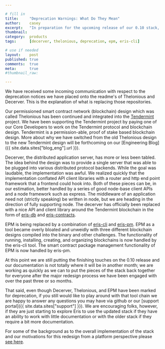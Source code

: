 ```yaml
---

# fill in
title:     "Deprecation Warnings: What Do They Mean"
author:    casey
excerpt:   "In preparation for the upcoming release of our 0.10 stack, we have deprecated some of the old tool chain. This post describes what's happening."
thumbnail:
category:  products
tags:      [decerver, thelonious, deprecation, epm, eris-cli]

# use if needed
layout:    post
published: true
comments:  true
meta:      true
#thumbnail_raw:

---
```


We have received some incoming communication with respect to the deprecation notices we have placed onto the readme's of Thelonious and Decerver. This is the explanation of what is replacing those repositories.

Our permissioned smart contract network (blockchain) design which was called Thelonious has been continued and integrated into the [Tendermint](https://github.com/tendermint/tendermint) project. We have been supporting the Tendermint project by paying one of our Core Developers to work on the Tendermint protocol and blockchain design. Tendermint is a permission-able, proof of stake based blockchain design. More about why we have switched from the old Thelonious design to the new Tendermint design will be forthcoming on our [Engineering Blog]({{ site.data.sites["blog_eng"].url }}).

Decerver, the distributed application server, has more or less been tabled. The idea behind the design was to provide a single server that was able to be plugged into various distributed protocol backends. While the goal was laudable, the implementation was awful. We realized quickly that the implementation conflated API client libraries with a router and http end point framework that a frontend could hook into. Both of these pieces can be, in our estimation, better handled by a series of good node-base client APIs and a node framework such as express. The middleware of an application need not (strictly speaking) be written in node, but we are heading in the direction of fully supporting node. The decerver has officially been replaced with a nice API and client library around the Tendermint blockchain in the form of [eris-db](https://github.com/eris-ltd/eris-db) and [eris-contracts](https://github.com/eris-ltd/eris-contracts.js).

EPM is being replaced by a combination of [eris-cli](https://github.com/eris-ltd/eris-cli/tree/develop) and [eris-pm](https://github.com/eris-ltd/eris-pm). EPM as a tool became overly bloated and unweidly with three different blockchain designs compiled into the binary and other challenges. The functionality of running, installing, creating, and organizing blockchains is now handled by the eris-cli tool. The smart contract package management functionality of EPM is now handled by eris-pm.

At this point we are still putting the finishing touches on the 0.10 release and our documentation is not totally where it will be in another month; we are working as quickly as we can to put the pieces of the stack back together for everyone after the major redesign process we have been engaged with over the past three or so months.

That said, even though Decerver, Thelonious, and EPM have been marked for deprecation, if you still would like to play around with that tool chain we are happy to answer any questions you may have via github or our [support portal]({{ site.data.sites["support"] }}). We are encouraging folks, however, if they are just starting to explore Eris to use the updated stack if they have an ability to work with little documentation or with the older stack if they require a bit more documentation.

For some of the background as to the overall implementation of the stack and our motivations for this redesign from a platform perspective please [see here](https://github.com/eris-ltd/eris-cli/tree/develop#why).